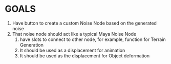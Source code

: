 # GOALS
1. Have button to create a custom Noise Node based on the generated noise
2. That noise node should act like a typical Maya Noise Node
   1. have slots to connect to other node, for example, function for Terrain Generation
   2. It should be used as a displacement for animation 
   3. It should be used as the displacement for Object deformation

